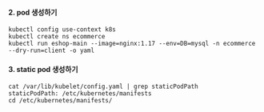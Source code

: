 
#### 2. pod 생성하기 ####
```
kubectl config use-context k8s
kubectl create ns ecommerce
kubectl run eshop-main --image=nginx:1.17 --env=DB=mysql -n ecommerce --dry-run=client -o yaml
```


#### 3. static pod 생성하기 ####
```
cat /var/lib/kubelet/config.yaml | grep staticPodPath
staticPodPath: /etc/kubernetes/manifests
cd /etc/kubernetes/manifests/
```
